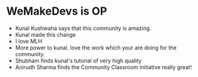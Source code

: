 # WeMakeDevs is OP

- Kunal Kushwaha says that this community is amazing.
- Kunal made this change
- I love MLH
- More power to kunal. love the work which your are doing for the community.
- Shubham finds kunal's tutorial of very high quality
- Anirudh Sharma finds the Community Classroom initiative really great!
